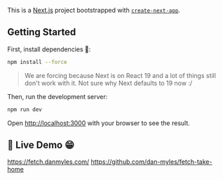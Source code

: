 This is a [Next.js](https://nextjs.org) project bootstrapped with [`create-next-app`](https://nextjs.org/docs/app/api-reference/cli/create-next-app).

## Getting Started

First, install dependencies 👏:

```bash
npm install --force
```

> We are forcing because Next is on React 19 and a lot of things still don't work with it. Not sure why
> Next defaults to 19 now :/

Then, run the development server:

```bash
npm run dev
```

Open [http://localhost:3000](http://localhost:3000) with your browser to see the result.

## 🎉 Live Demo 😁

https://fetch.danmyles.com/
https://github.com/dan-myles/fetch-take-home
